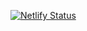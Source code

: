 [![Netlify Status](https://api.netlify.com/api/v1/badges/f3305e30-ec84-45e4-b8c9-6c1babc5d0be/deploy-status)](https://app.netlify.com/sites/mmcweb/deploys)
